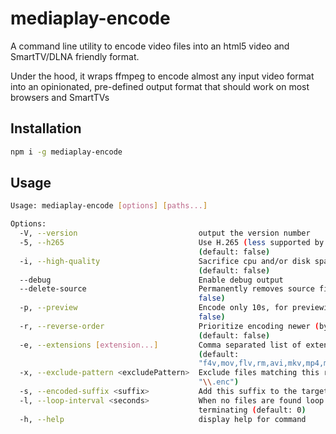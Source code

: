 mediaplay-encode
================

A command line utility to encode video files into an html5 video and SmartTV/DLNA friendly format.

Under the hood, it wraps ffmpeg to encode almost any input video format into an opinionated, pre-defined output
format that should work on most browsers and SmartTVs

Installation
------------

```bash
npm i -g mediaplay-encode
```

Usage
-----

```bash
Usage: mediaplay-encode [options] [paths...]

Options:
  -V, --version                           output the version number
  -5, --h265                              Use H.265 (less supported by browsers) instead of H.264
                                          (default: false)
  -i, --high-quality                      Sacrifice cpu and/or disk space to get better quality
                                          (default: false)
  --debug                                 Enable debug output
  --delete-source                         Permanently removes source file after encoding (default:
                                          false)
  -p, --preview                           Encode only 10s, for previewing the result (default:
                                          false)
  -r, --reverse-order                     Prioritize encoding newer (by creation time) files
                                          (default: false)
  -e, --extensions [extension...]         Comma separated list of extensions to encode from
                                          (default:
                                          "f4v,mov,flv,rm,avi,mkv,mp4,m4v,wmv,mpeg,asf,divx,mpg")
  -x, --exclude-pattern <excludePattern>  Exclude files matching this regular expression (default:
                                          "\\.enc")
  -s, --encoded-suffix <suffix>           Add this suffix to the target file name (default: ".enc")
  -l, --loop-interval <seconds>           When no files are found loop every <seconds> instead of
                                          terminating (default: 0)
  -h, --help                              display help for command
```

